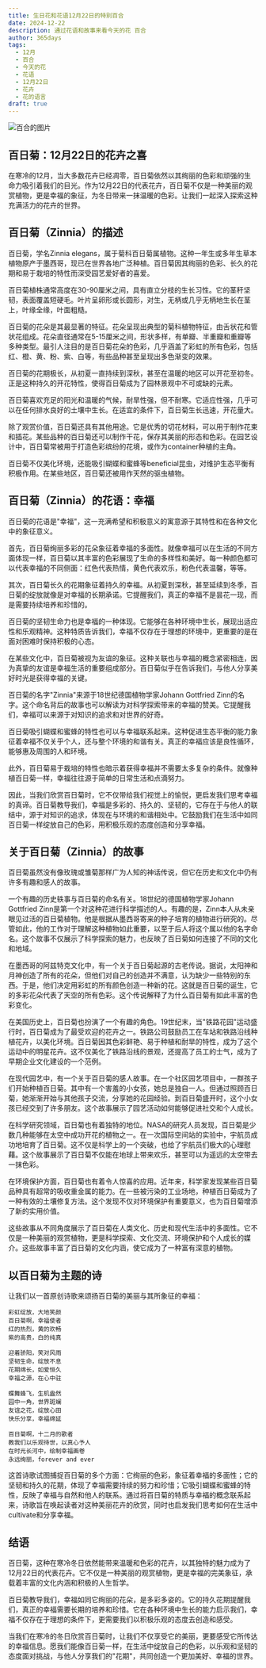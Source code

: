 ```yaml
---
title: 生日花和花语12月22日的特别百合
date: 2024-12-22
description: 通过花语和故事来看今天的花 百合
author: 365days
tags:
  - 12月
  - 百合
  - 今天的花
  - 花语
  - 12月22日
  - 花卉
  - 花的语言
draft: true
---
```



![百合的图片](#center)


## 百日菊：12月22日的花卉之喜

在寒冷的12月，当大多数花卉已经凋零，百日菊依然以其绚丽的色彩和顽强的生命力吸引着我们的目光。作为12月22日的代表花卉，百日菊不仅是一种美丽的观赏植物，更是幸福的象征，为冬日带来一抹温暖的色彩。让我们一起深入探索这种充满活力的花卉的世界。

## 百日菊（Zinnia）的描述

百日菊，学名Zinnia elegans，属于菊科百日菊属植物。这种一年生或多年生草本植物原产于墨西哥，现已在世界各地广泛种植。百日菊因其绚丽的色彩、长久的花期和易于栽培的特性而深受园艺爱好者的喜爱。

百日菊植株通常高度在30-90厘米之间，具有直立分枝的生长习性。它的茎秆坚韧，表面覆盖短硬毛。叶片呈卵形或长圆形，对生，无柄或几乎无柄地生长在茎上，叶缘全缘，叶面粗糙。

百日菊的花朵是其最显著的特征。花朵呈现出典型的菊科植物特征，由舌状花和管状花组成。花朵直径通常在5-15厘米之间，形状多样，有单瓣、半重瓣和重瓣等多种类型。最引人注目的是百日菊花朵的色彩，几乎涵盖了彩虹的所有色彩，包括红、橙、黄、粉、紫、白等，有些品种甚至呈现出多色渐变的效果。

百日菊的花期极长，从初夏一直持续到深秋，甚至在温暖的地区可以开花至初冬。正是这种持久的开花特性，使得百日菊成为了园林景观中不可或缺的元素。

百日菊喜欢充足的阳光和温暖的气候，耐旱性强，但不耐寒。它适应性强，几乎可以在任何排水良好的土壤中生长。在适宜的条件下，百日菊生长迅速，开花量大。

除了观赏价值，百日菊还具有其他用途。它是优秀的切花材料，可以用于制作花束和插花。某些品种的百日菊还可以制作干花，保存其美丽的形态和色彩。在园艺设计中，百日菊常被用于打造色彩缤纷的花境，或作为container种植的主角。

百日菊不仅美化环境，还能吸引蝴蝶和蜜蜂等beneficial昆虫，对维护生态平衡有积极作用。在某些地区，百日菊还被用作天然的驱虫植物。

## 百日菊（Zinnia）的花语：幸福

百日菊的花语是"幸福"，这一充满希望和积极意义的寓意源于其特性和在各种文化中的象征意义。

首先，百日菊绚丽多彩的花朵象征着幸福的多面性。就像幸福可以在生活的不同方面体现一样，百日菊以其丰富的色彩展现了生命的多样性和美好。每一种颜色都可以代表幸福的不同侧面：红色代表热情，黄色代表欢乐，粉色代表温馨，等等。

其次，百日菊长久的花期象征着持久的幸福。从初夏到深秋，甚至延续到冬季，百日菊的绽放就像是对幸福的长期承诺。它提醒我们，真正的幸福不是昙花一现，而是需要持续培养和珍惜的。

百日菊的坚韧生命力也是幸福的一种体现。它能够在各种环境中生长，展现出适应性和乐观精神。这种特质告诉我们，幸福不仅存在于理想的环境中，更重要的是在面对困难时保持积极的心态。

在某些文化中，百日菊被视为友谊的象征。这种关联也与幸福的概念紧密相连，因为真挚的友谊是幸福生活的重要组成部分。百日菊似乎在告诉我们，与他人分享美好时光是获得幸福的关键。

百日菊的名字"Zinnia"来源于18世纪德国植物学家Johann Gottfried Zinn的名字。这个命名背后的故事也可以解读为对科学探索带来的幸福的赞美。它提醒我们，幸福可以来源于对知识的追求和对世界的好奇。

百日菊吸引蝴蝶和蜜蜂的特性也可以与幸福联系起来。这种促进生态平衡的能力象征着幸福不仅关乎个人，还与整个环境的和谐有关。真正的幸福应该是良性循环，能够惠及周围的人和环境。

此外，百日菊易于栽培的特性也暗示着获得幸福并不需要太多复杂的条件。就像种植百日菊一样，幸福往往源于简单的日常生活和点滴努力。

因此，当我们欣赏百日菊时，它不仅带给我们视觉上的愉悦，更启发我们思考幸福的真谛。百日菊教导我们，幸福是多彩的、持久的、坚韧的，它存在于与他人的联结中，源于对知识的追求，体现在与环境的和谐相处中。它鼓励我们在生活中如同百日菊一样绽放自己的色彩，用积极乐观的态度创造和分享幸福。

## 关于百日菊（Zinnia）的故事

百日菊虽然没有像玫瑰或雏菊那样广为人知的神话传说，但它在历史和文化中仍有许多有趣和感人的故事。

一个有趣的历史轶事与百日菊的命名有关。18世纪的德国植物学家Johann Gottfried Zinn是第一个对这种花进行科学描述的人。有趣的是，Zinn本人从未亲眼见过活的百日菊植物。他是根据从墨西哥寄来的种子培育的植物进行研究的。尽管如此，他的工作对于理解这种植物如此重要，以至于后人将这个属以他的名字命名。这个故事不仅展示了科学探索的魅力，也反映了百日菊如何连接了不同的文化和地域。

在墨西哥的阿兹特克文化中，有一个关于百日菊起源的古老传说。据说，太阳神和月神创造了所有的花朵，但他们对自己的创造并不满意，认为缺少一些特别的东西。于是，他们决定用彩虹的所有颜色创造一种新的花。这就是百日菊的诞生，它的多彩花朵代表了天空的所有色彩。这个传说解释了为什么百日菊有如此丰富的色彩变化。

在美国历史上，百日菊也扮演了一个有趣的角色。19世纪末，当"铁路花园"运动盛行时，百日菊成为了最受欢迎的花卉之一。铁路公司鼓励员工在车站和铁路沿线种植花卉，以美化环境。百日菊因其色彩鲜艳、易于种植和耐旱的特性，成为了这个运动中的明星花卉。这不仅美化了铁路沿线的景观，还提高了员工的士气，成为了早期企业文化建设的一个范例。

在现代园艺中，有一个关于百日菊的感人故事。在一个社区园艺项目中，一群孩子们开始种植百日菊。其中有一个害羞的小女孩，她总是独自一人。但通过照顾百日菊，她渐渐开始与其他孩子交流，分享她的花园经验。到百日菊盛开时，这个小女孩已经交到了许多朋友。这个故事展示了园艺活动如何能够促进社交和个人成长。

在科学研究领域，百日菊也有着独特的地位。NASA的研究人员发现，百日菊是少数几种能够在太空中成功开花的植物之一。在一次国际空间站的实验中，宇航员成功地培育了百日菊。这不仅是科学上的一个突破，也给了宇航员们极大的心理慰藉。这个故事展示了百日菊不仅能在地球上带来欢乐，甚至可以为遥远的太空带去一抹色彩。

在环境保护方面，百日菊也有着令人惊喜的应用。近年来，科学家发现某些百日菊品种具有超常的吸收重金属的能力。在一些被污染的工业场地，种植百日菊成为了一种有效的土壤修复方法。这个发现不仅对环境保护有重要意义，也为百日菊增添了新的实用价值。

这些故事从不同角度展示了百日菊在人类文化、历史和现代生活中的多面性。它不仅是一种美丽的观赏植物，更是科学探索、文化交流、环境保护和个人成长的媒介。这些故事丰富了百日菊的文化内涵，使它成为了一种富有深意的植物。

## 以百日菊为主题的诗

让我们以一首原创诗歌来颂扬百日菊的美丽与其所象征的幸福：

```
彩虹绽放，大地笑颜
百日菊啊，幸福使者
红的热烈，黄的欢畅
紫的高贵，白的纯真

迎着骄阳，笑对风雨
坚韧生命，绽放不息
花期绵长，如爱恒久
幸福之源，在心中驻

蝶舞蜂飞，生机盎然
园中一角，世界斑斓
友谊之花，绽放心田
快乐分享，幸福绵延

百日菊啊，十二月的歌者
教我们以乐观待世，以真心予人
在时光长河中，绘制幸福画卷
永远绚丽，forever and ever
```

这首诗歌试图捕捉百日菊的多个方面：它绚丽的色彩，象征着幸福的多面性；它的坚韧和持久的花期，体现了幸福需要持续的努力和珍惜；它吸引蝴蝶和蜜蜂的特性，反映了幸福与自然和他人的联系。通过将百日菊的特质与幸福的概念联系起来，诗歌旨在唤起读者对这种美丽花卉的欣赏，同时也启发我们思考如何在生活中cultivate和分享幸福。

## 结语

百日菊，这种在寒冷冬日依然能带来温暖和色彩的花卉，以其独特的魅力成为了12月22日的代表花卉。它不仅是一种美丽的观赏植物，更是幸福的完美象征，承载着丰富的文化内涵和积极的人生哲学。

百日菊教导我们，幸福如同它绚丽的花朵，是多彩多姿的。它的持久花期提醒我们，真正的幸福需要长期的培养和珍惜。它在各种环境中生长的能力启示我们，幸福不仅存在于理想的条件下，更需要我们以积极乐观的态度去创造和感受。

当我们在寒冷的冬日欣赏百日菊时，让我们不仅享受它的美丽，更要感受它所传达的幸福信息。愿我们能像百日菊一样，在生活中绽放自己的色彩，以乐观和坚韧的态度面对挑战，与他人分享我们的"花期"，共同创造一个更加美好、幸福的世界。
